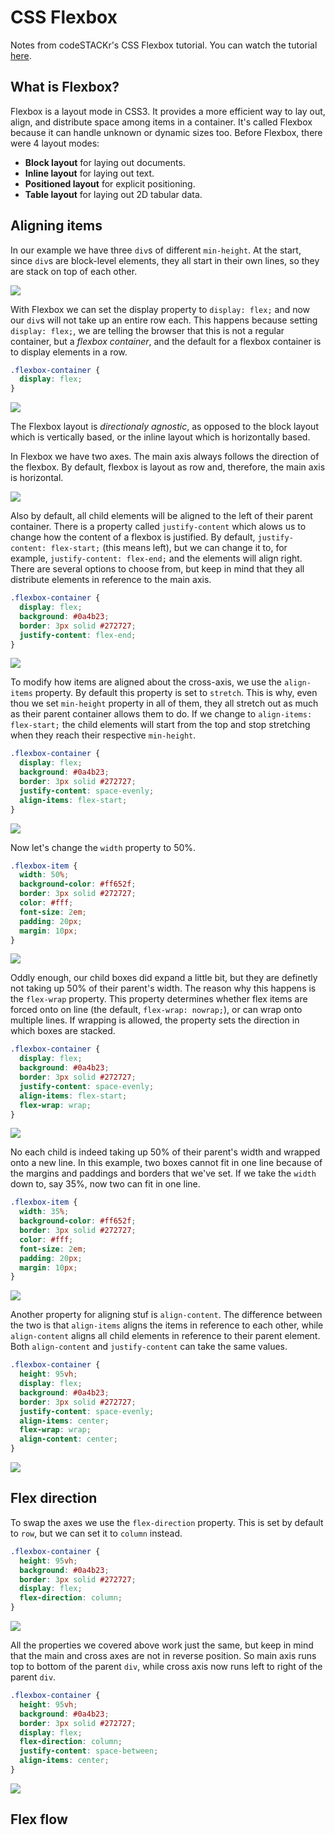 # CSS Flexbox

Notes from codeSTACKr's CSS Flexbox tutorial. You can watch the tutorial [here](https://www.youtube.com/watch?v=qqDH0T6K5gY).

## What is Flexbox?

Flexbox is a layout mode in CSS3. It provides a more efficient way to lay out, align, and distribute space among items in a container. It's called Flexbox because it can handle unknown or dynamic sizes too. Before Flexbox, there were 4 layout modes:

- **Block layout** for laying out documents.  
- **Inline layout** for laying out text.  
- **Positioned layout** for explicit positioning.  
- **Table layout** for laying out 2D tabular data.  

## Aligning items

In our example we have three `div`s of different `min-height`. At the start, since `div`s are block-level elements, they all start in their own lines, so they are stack on top of each other.

![](img/flex-start.png)

With Flexbox we can set the display property to `display: flex;` and now our `div`s will not take up an entire row each. This happens because setting `display: flex;`, we are telling the browser that this is not a regular container, but a *flexbox container*, and the default for a flexbox container is to display elements in a row.

``` css
.flexbox-container {
  display: flex;
}
```

![](img/flex-flex.png)

The Flexbox layout is *directionaly agnostic*, as opposed to the block layout which is vertically based, or the inline layout which is horizontally based.

In Flexbox we have two axes. The main axis always follows the direction of the flexbox. By default, flexbox is layout as row and, therefore, the main axis is horizontal.

![](img/flex-axes.png)

Also by default, all child elements will be aligned to the left of their parent container. There is a property called `justify-content` which alows us to change how the content of a flexbox is justified. By default, `justify-content: flex-start;` (this means left), but we can change it to, for example, `justify-content: flex-end;` and the elements will align right. There are several options to choose from, but keep in mind that they all distribute elements in reference to the main axis.

``` css
.flexbox-container {
  display: flex;
  background: #0a4b23;
  border: 3px solid #272727;
  justify-content: flex-end;
}
```

![](img/flex-end.png)

To modify how items are aligned about the cross-axis, we use the `align-items` property. By default this property is set to `stretch`. This is why, even thou we set `min-height` property in all of them, they all stretch out as much as their parent container allows them to do. If we change to `align-items: flex-start;` the child elements will start from the top and stop stretching when they reach their respective `min-height`.

``` css
.flexbox-container {
  display: flex;
  background: #0a4b23;
  border: 3px solid #272727;
  justify-content: space-evenly;
  align-items: flex-start;
}
```

![](img/align-items.png)

Now let's change the `width` property to 50%.

``` css
.flexbox-item {
  width: 50%;
  background-color: #ff652f;
  border: 3px solid #272727;
  color: #fff;
  font-size: 2em;
  padding: 20px;
  margin: 10px;
}
```

![](img/child-expanded.png)

Oddly enough, our child boxes did expand a little bit, but they are definetly not taking up 50% of their parent's width. The reason why this happens is the `flex-wrap` property. This property determines whether flex items are forced onto on line (the default, `flex-wrap: nowrap;`), or can wrap onto multiple lines. If wrapping is allowed, the property sets the direction in which boxes are stacked.

``` css
.flexbox-container {
  display: flex;
  background: #0a4b23;
  border: 3px solid #272727;
  justify-content: space-evenly;
  align-items: flex-start;
  flex-wrap: wrap;
}
```

![](img/wrap.png)

No each child is indeed taking up 50% of their parent's width and wrapped onto a new line. In this example, two boxes cannot fit in one line because of the margins and paddings and borders that we've set. If we take the `width` down to, say 35%, now two can fit in one line.

``` css
.flexbox-item {
  width: 35%;
  background-color: #ff652f;
  border: 3px solid #272727;
  color: #fff;
  font-size: 2em;
  padding: 20px;
  margin: 10px;
}
```

![](img/two-in-one-line.png)

Another property for aligning stuf is `align-content`. The difference between the two is that `align-items` aligns the items in reference to each other, while `align-content` aligns all child elements in reference to their parent element. Both `align-content` and `justify-content` can take the same values.

``` css
.flexbox-container {
  height: 95vh;
  display: flex;
  background: #0a4b23;
  border: 3px solid #272727;
  justify-content: space-evenly;
  align-items: center;
  flex-wrap: wrap;
  align-content: center;
}
```

![](img/align-content.png)

## Flex direction

To swap the axes we use the `flex-direction` property. This is set by default to `row`, but we can set it to `column` instead.

``` css
.flexbox-container {
  height: 95vh;
  background: #0a4b23;
  border: 3px solid #272727;
  display: flex;
  flex-direction: column;
}
```

![](img/direction-columns-1.png)

All the properties we covered above work just the same, but keep in mind that the main and cross axes are not in reverse position. So main axis runs top to bottom of the parent `div`, while cross axis now runs left to right of the parent `div`.

``` css
.flexbox-container {
  height: 95vh;
  background: #0a4b23;
  border: 3px solid #272727;
  display: flex;
  flex-direction: column;
  justify-content: space-between;
  align-items: center;
}
```

![](img/direction-columns-2.png)

## Flex flow

